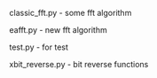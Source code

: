 classic_fft.py - some fft algorithm

eafft.py - new fft algorithm

test.py - for test

xbit_reverse.py - bit reverse functions
